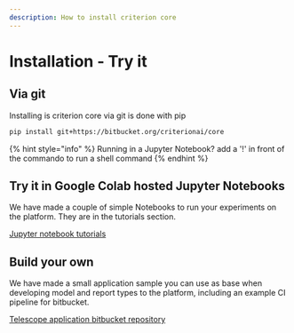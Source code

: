 ```yaml
---
description: How to install criterion core
---
```


# Installation - Try it

## Via git

Installing is criterion core via git is done with pip

```bash
pip install git+https://bitbucket.org/criterionai/core
```

{% hint style="info" %}
Running in a Jupyter Notebook? add a '!' in front of the commando to run a shell command
{% endhint %}

## Try it in Google Colab hosted Jupyter Notebooks 

We have made a couple of simple Notebooks to run your experiments on the platform. They are in the tutorials section.

[Jupyter notebook tutorials](../../../generated/developers/tutorials/tutorials.md)

## Build your own

We have made a small application sample you can use as base when developing model and report types to the platform, including an example CI pipeline for bitbucket.

 [Telescope application bitbucket repository](https://bitbucket.org/criterionai/telescope/src/master/)

